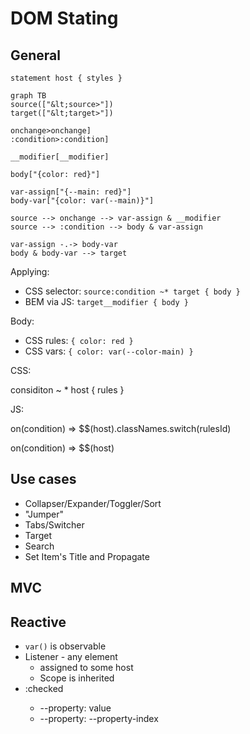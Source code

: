 # DOM Stating



## General



`statement host { styles }`

```mermaid
graph TB
source(["&lt;source>"])
target(["&lt;target>"])

onchange>onchange]
:condition>:condition]

__modifier[__modifier]

body["{color: red}"]

var-assign["{--main: red}"]
body-var["{color: var(--main)}"]

source --> onchange --> var-assign & __modifier
source --> :condition --> body & var-assign

var-assign -.-> body-var
body & body-var --> target

```



Applying:

- CSS selector: `source:condition ~* target { body }` 
- BEM via JS: `target__modifier { body }`

Body: 

- CSS rules: `{ color: red }`
- CSS vars: `{ color: var(--color-main) }`



CSS:

considiton ~ * host { rules }

JS:

on(condition) => $$(host).classNames.switch(rulesId)

on(condition) => $$(host)



## Use cases

- Collapser/Expander/Toggler/Sort
- "Jumper"
- Tabs/Switcher
- Target
- Search
- Set Item's Title and Propagate



## MVC





## Reactive

- `var()` is observable
- Listener - any element
  - assigned to some host
  - Scope is inherited
- <Radio property value>:checked
  - --property: value
  - --property: --property-index